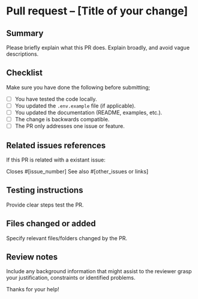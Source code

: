 # Pull request – [Title of your change]

## Summary

Please briefly explain what this PR does. Explain broadly, and avoid vague descriptions.

## Checklist

Make sure you have done the following before submitting;

- [ ] You have tested the code locally.
- [ ] You updated the `.env.example` file (if applicable).
- [ ] You updated the documentation (README, examples, etc.).
- [ ] The change is backwards compatible.
- [ ] The PR only addresses one issue or feature.

## Related issues references

If this PR is related with a existant issue:

Closes #[issue_number]
See also #[other_issues or links]

## Testing instructions

Provide clear steps test the PR.

## Files changed or added 

Specify relevant files/folders changed by the PR.

## Review notes 

Include any background information that might assist to the reviewer grasp your justification, constraints or identified problems. 

Thanks for your help!